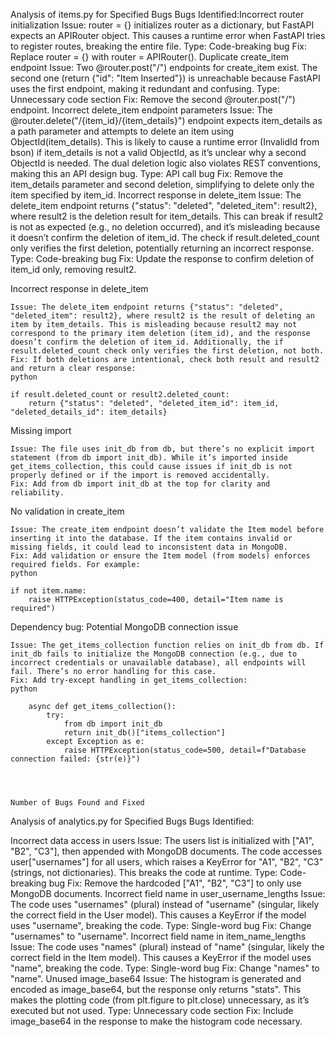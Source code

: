 Analysis of items.py for Specified Bugs
Bugs Identified:Incorrect router initialization
        Issue: router = {} initializes router as a dictionary, but FastAPI expects an APIRouter object. This causes a runtime error when FastAPI tries to register routes, breaking the entire file.
        Type: Code-breaking bug
        Fix: Replace router = {} with router = APIRouter().
Duplicate create_item endpoint
        Issue: Two @router.post("/") endpoints for create_item exist. The second one (return {"id": "Item Inserted"}) is unreachable because FastAPI uses the first endpoint, making it redundant and confusing.
        Type: Unnecessary code section
        Fix: Remove the second @router.post("/") endpoint.
Incorrect delete_item endpoint parameters
        Issue: The @router.delete("/{item_id}/{item_details}") endpoint expects item_details as a path parameter and attempts to delete an item using ObjectId(item_details). This is likely to cause a runtime error (InvalidId from bson) if item_details is not a valid ObjectId, as it’s unclear why a second ObjectId is needed. The dual deletion logic also violates REST conventions, making this an API design bug.
        Type: API call bug
        Fix: Remove the item_details parameter and second deletion, simplifying to delete only the item specified by item_id.
 Incorrect response in delete_item
        Issue: The delete_item endpoint returns {"status": "deleted", "deleted_item": result2}, where result2 is the deletion result for item_details. This can break if result2 is not as expected (e.g., no deletion occurred), and it’s misleading because it doesn’t confirm the deletion of item_id. The check if result.deleted_count only verifies the first deletion, potentially returning an incorrect response.
        Type: Code-breaking bug
        Fix: Update the response to confirm deletion of item_id only, removing result2.

Incorrect response in delete_item

    Issue: The delete_item endpoint returns {"status": "deleted", "deleted_item": result2}, where result2 is the result of deleting an item by item_details. This is misleading because result2 may not correspond to the primary item deletion (item_id), and the response doesn’t confirm the deletion of item_id. Additionally, the if result.deleted_count check only verifies the first deletion, not both.
    Fix: If both deletions are intentional, check both result and result2 and return a clear response:
    python

    if result.deleted_count or result2.deleted_count:
        return {"status": "deleted", "deleted_item_id": item_id, "deleted_details_id": item_details}
Missing import

    Issue: The file uses init_db from db, but there’s no explicit import statement (from db import init_db). While it’s imported inside get_items_collection, this could cause issues if init_db is not properly defined or if the import is removed accidentally.
    Fix: Add from db import init_db at the top for clarity and reliability.
No validation in create_item

    Issue: The create_item endpoint doesn’t validate the Item model before inserting it into the database. If the item contains invalid or missing fields, it could lead to inconsistent data in MongoDB.
    Fix: Add validation or ensure the Item model (from models) enforces required fields. For example:
    python

    if not item.name: 
        raise HTTPException(status_code=400, detail="Item name is required")

Dependency bug: Potential MongoDB connection issue

    Issue: The get_items_collection function relies on init_db from db. If init_db fails to initialize the MongoDB connection (e.g., due to incorrect credentials or unavailable database), all endpoints will fail. There’s no error handling for this case.
    Fix: Add try-except handling in get_items_collection:
    python

        async def get_items_collection():
            try:
                from db import init_db
                return init_db()["items_collection"]
            except Exception as e:
                raise HTTPException(status_code=500, detail=f"Database connection failed: {str(e)}")




    Number of Bugs Found and Fixed
Analysis of analytics.py for Specified Bugs
Bugs Identified:

Incorrect data access in users
        Issue: The users list is initialized with ["A1", "B2", "C3"], then appended with MongoDB documents. The code accesses user["usernames"] for all users, which raises a KeyError for "A1", "B2", "C3" (strings, not dictionaries). This breaks the code at runtime.
        Type: Code-breaking bug
        Fix: Remove the hardcoded ["A1", "B2", "C3"] to only use MongoDB documents.
Incorrect field name in user_username_lengths
        Issue: The code uses "usernames" (plural) instead of "username" (singular, likely the correct field in the User model). This causes a KeyError if the model uses "username", breaking the code.
        Type: Single-word bug
        Fix: Change "usernames" to "username".
Incorrect field name in item_name_lengths
        Issue: The code uses "names" (plural) instead of "name" (singular, likely the correct field in the Item model). This causes a KeyError if the model uses "name", breaking the code.
        Type: Single-word bug
        Fix: Change "names" to "name".
 Unused image_base64
        Issue: The histogram is generated and encoded as image_base64, but the response only returns "stats". This makes the plotting code (from plt.figure to plt.close) unnecessary, as it’s executed but not used.
        Type: Unnecessary code section
        Fix: Include image_base64 in the response to make the histogram code necessary.
